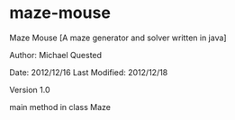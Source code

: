 maze-mouse
==========

Maze Mouse [A maze generator and solver written in java]

Author: Michael Quested

Date:   		2012/12/16
Last Modified:  2012/12/18

Version 1.0

main method in class Maze

